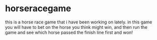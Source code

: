 # horseracegame
this is a horse race game that i have been working on lately.
in this game you will have to bet on the horse you think might win, and then run the game and see 
which horse passed the finish line first and won!
